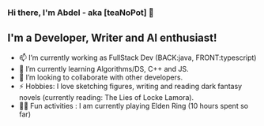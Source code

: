 ### Hi there, I'm Abdel - aka [teaNoPot] 👋

## I'm a Developer, Writer and AI enthusiast!
- 📫 I’m currently working as FullStack Dev (BACK:java, FRONT:typescript)
- 🌱 I’m currently learning Algorithms/DS, C++ and JS.
- 👯 I’m looking to collaborate with other developers.
- ⚡ Hobbies: I love sketching figures, writing and reading dark fantasy novels (currently reading: The Lies of Locke Lamora).
- 🤸‍♂️ Fun activities : I am currently playing Elden Ring (10 hours spent so far)

<!--
**teaNoPot/teaNoPot** is a ✨ _special_ ✨ repository because its `README.md` (this file) appears on your GitHub profile.

Here are some ideas to get you started:

- 🔭 I’m currently working on ...
- 🌱 I’m currently learning ...
- 👯 I’m looking to collaborate on ...
- 🤔 I’m looking for help with ...
- 💬 Ask me about ...
- 📫 How to reach me: ...
- 😄 Pronouns: ...
- ⚡ Fun fact: ...
-->
